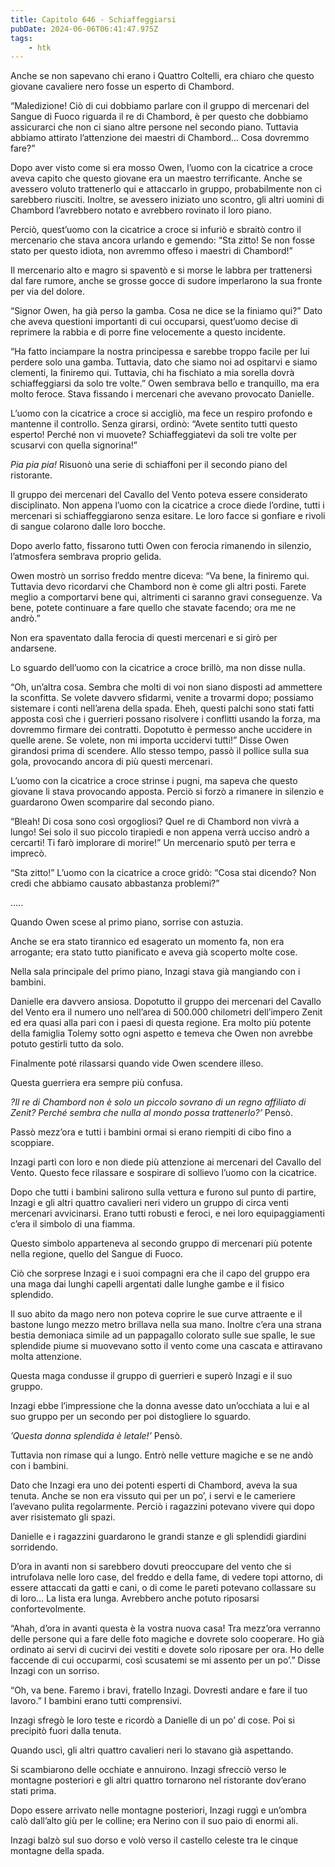 ```yaml
---
title: Capitolo 646 - Schiaffeggiarsi
pubDate: 2024-06-06T06:41:47.975Z
tags:
    - htk
---
```


Anche se non sapevano chi erano i Quattro Coltelli, era chiaro che questo giovane cavaliere nero fosse un esperto di Chambord.

“Maledizione! Ciò di cui dobbiamo parlare con il gruppo di mercenari del Sangue di Fuoco riguarda il re di Chambord, è per questo che dobbiamo assicurarci che non ci siano altre persone nel secondo piano. Tuttavia abbiamo attirato l’attenzione dei maestri di Chambord… Cosa dovremmo fare?”

Dopo aver visto come si era mosso Owen, l’uomo con la cicatrice a croce aveva capito che questo giovane era un maestro terrificante. Anche se avessero voluto trattenerlo qui e attaccarlo in gruppo, probabilmente non ci sarebbero riusciti. Inoltre, se avessero iniziato uno scontro, gli altri uomini di Chambord l’avrebbero notato e avrebbero rovinato il loro piano.

Perciò, quest’uomo con la cicatrice a croce si infuriò e sbraitò contro il mercenario che stava ancora urlando e gemendo: “Sta zitto! Se non fosse stato per questo idiota, non avremmo offeso i maestri di Chambord!”

Il mercenario alto e magro si spaventò e si morse le labbra per trattenersi dal fare rumore, anche se grosse gocce di sudore imperlarono la sua fronte per via del dolore.

“Signor Owen, ha già perso la gamba. Cosa ne dice se la finiamo qui?” Dato che aveva questioni importanti di cui occuparsi, quest’uomo decise di reprimere la rabbia e di porre fine velocemente a questo incidente.

“Ha fatto inciampare la nostra principessa e sarebbe troppo facile per lui perdere solo una gamba. Tuttavia, dato che siamo noi ad ospitarvi e siamo clementi, la finiremo qui. Tuttavia, chi ha fischiato a mia sorella dovrà schiaffeggiarsi da solo tre volte.” Owen sembrava bello e tranquillo, ma era molto feroce. Stava fissando i mercenari che avevano provocato Danielle.

L’uomo con la cicatrice a croce si accigliò, ma fece un respiro profondo e mantenne il controllo. Senza girarsi, ordinò: “Avete sentito tutti questo esperto! Perché non vi muovete? Schiaffeggiatevi da soli tre volte per scusarvi con quella signorina!”

<em>Pia pia pia!</em> Risuonò una serie di schiaffoni per il secondo piano del ristorante.

Il gruppo dei mercenari del Cavallo del Vento poteva essere considerato disciplinato. Non appena l’uomo con la cicatrice a croce diede l’ordine, tutti i mercenari si schiaffeggiarono senza esitare. Le loro facce si gonfiare e rivoli di sangue colarono dalle loro bocche.

Dopo averlo fatto, fissarono tutti Owen con ferocia rimanendo in silenzio, l’atmosfera sembrava proprio gelida.

Owen mostrò un sorriso freddo mentre diceva: “Va bene, la finiremo qui. Tuttavia devo ricordarvi che Chambord non è come gli altri posti. Farete meglio a comportarvi bene qui, altrimenti ci saranno gravi conseguenze. Va bene, potete continuare a fare quello che stavate facendo; ora me ne andrò.”

Non era spaventato dalla ferocia di questi mercenari e si girò per andarsene.

Lo sguardo dell’uomo con la cicatrice a croce brillò, ma non disse nulla.

“Oh, un’altra cosa. Sembra che molti di voi non siano disposti ad ammettere la sconfitta. Se volete davvero sfidarmi, venite a trovarmi dopo; possiamo sistemare i conti nell’arena della spada. Eheh, questi palchi sono stati fatti apposta così che i guerrieri possano risolvere i conflitti usando la forza, ma dovremmo firmare dei contratti. Dopotutto è permesso anche uccidere in quelle arene. Se volete, non mi importa uccidervi tutti!” Disse Owen girandosi prima di scendere. Allo stesso tempo, passò il pollice sulla sua gola, provocando ancora di più questi mercenari.

L’uomo con la cicatrice a croce strinse i pugni, ma sapeva che questo giovane li stava provocando apposta. Perciò si forzò a rimanere in silenzio e guardarono Owen scomparire dal secondo piano.

“Bleah! Di cosa sono così orgogliosi? Quel re di Chambord non vivrà a lungo! Sei solo il suo piccolo tirapiedi e non appena verrà ucciso andrò a cercarti! Ti farò implorare di morire!” Un mercenario sputò per terra e imprecò.

“Sta zitto!” L’uomo con la cicatrice a croce gridò: “Cosa stai dicendo? Non credi che abbiamo causato abbastanza problemi?”


…..

Quando Owen scese al primo piano, sorrise con astuzia.

Anche se era stato tirannico ed esagerato un momento fa, non era arrogante; era stato tutto pianificato e aveva già scoperto molte cose.

Nella sala principale del primo piano, Inzagi stava già mangiando con i bambini.

Danielle era davvero ansiosa. Dopotutto il gruppo dei mercenari del Cavallo del Vento era il numero uno nell’area di 500.000 chilometri dell’impero Zenit ed era quasi alla pari con i paesi di questa regione. Era molto più potente della famiglia Tolemy sotto ogni aspetto e temeva che Owen non avrebbe potuto gestirli tutto da solo.

Finalmente poté rilassarsi quando vide Owen scendere illeso.

Questa guerriera era sempre più confusa.

<em>?Il re di Chambord non è solo un piccolo sovrano di un regno affiliato di Zenit? Perché sembra che nulla al mondo possa trattenerlo?’</em> Pensò.

Passò mezz’ora e tutti i bambini ormai si erano riempiti di cibo fino a scoppiare.

Inzagi partì con loro e non diede più attenzione ai mercenari del Cavallo del Vento. Questo fece rilassare e sospirare di sollievo l’uomo con la cicatrice.

Dopo che tutti i bambini salirono sulla vettura e furono sul punto di partire, Inzagi e gli altri quattro cavalieri neri videro un gruppo di circa venti mercenari avvicinarsi. Erano tutti robusti e feroci, e nei loro equipaggiamenti c’era il simbolo di una fiamma.

Questo simbolo apparteneva al secondo gruppo di mercenari più potente nella regione, quello del Sangue di Fuoco.

Ciò che sorprese Inzagi e i suoi compagni era che il capo del gruppo era una maga dai lunghi capelli argentati dalle lunghe gambe e il fisico splendido.

Il suo abito da mago nero non poteva coprire le sue curve attraente e il bastone lungo mezzo metro brillava nella sua mano. Inoltre c’era una strana bestia demoniaca simile ad un pappagallo colorato sulle sue spalle, le sue splendide piume si muovevano sotto il vento come una cascata e attiravano molta attenzione.

Questa maga condusse il gruppo di guerrieri e superò Inzagi e il suo gruppo.

Inzagi ebbe l’impressione che la donna avesse dato un’occhiata a lui e al suo gruppo per un secondo per poi distogliere lo sguardo.

<em>’Questa donna splendida è letale!’</em> Pensò.

Tuttavia non rimase qui a lungo. Entrò nelle vetture magiche e se ne andò con i bambini.

Dato che Inzagi era uno dei potenti esperti di Chambord, aveva la sua tenuta. Anche se non era vissuto qui per un po’, i servi e le cameriere l’avevano pulita regolarmente. Perciò i ragazzini potevano vivere qui dopo aver risistemato gli spazi.

Danielle e i ragazzini guardarono le grandi stanze e gli splendidi giardini sorridendo.

D’ora in avanti non si sarebbero dovuti preoccupare del vento che si intrufolava nelle loro case, del freddo e della fame, di vedere topi attorno, di essere attaccati da gatti e cani, o di come le pareti potevano collassare su di loro… La lista era lunga. Avrebbero anche potuto riposarsi confortevolmente.

“Ahah, d’ora in avanti questa è la vostra nuova casa! Tra mezz’ora verranno delle persone qui a fare delle foto magiche e dovrete solo cooperare. Ho già ordinato ai servi di cucirvi dei vestiti e dovete solo riposare per ora. Ho delle faccende di cui occuparmi, così scusatemi se mi assento per un po’.” Disse Inzagi con un sorriso.

“Oh, va bene. Faremo i bravi, fratello Inzagi. Dovresti andare e fare il tuo lavoro.” I bambini erano tutti comprensivi.

Inzagi sfregò le loro teste e ricordò a Danielle di un po’ di cose. Poi si precipitò fuori dalla tenuta.

Quando uscì, gli altri quattro cavalieri neri lo stavano già aspettando.

Si scambiarono delle occhiate e annuirono. Inzagi sfrecciò verso le montagne posteriori e gli altri quattro tornarono nel ristorante dov’erano stati prima.

Dopo essere arrivato nelle montagne posteriori, Inzagi ruggì e un’ombra calò dall’alto giù per le colline; era Nerino con il suo paio di enormi ali.

Inzagi balzò sul suo dorso e volò verso il castello celeste tra le cinque montagne della spada.



